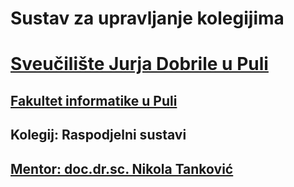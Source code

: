 # Sustav za upravljanje kolegijima

# [Sveučilište Jurja Dobrile u Puli](https://www.unipu.hr/)

## [Fakultet informatike u Puli](https://fipu.unipu.hr/)

## Kolegij: Raspodjelni sustavi

## [Mentor: doc.dr.sc. Nikola Tanković](https://www.tankovic.me/)

